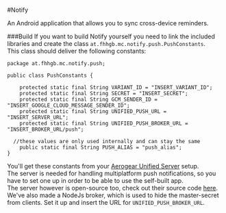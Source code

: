 #Notify

An Android application that allows you to sync cross-device reminders.


###Build
If you want to build Notify yourself you need to link the included libraries and create the class `at.fhhgb.mc.notify.push.PushConstants`.  
This class should deliver the following constants:  

```
package at.fhhgb.mc.notify.push;

public class PushConstants {
	
	protected static final String VARIANT_ID = "INSERT_VARIANT_ID";
    protected static final String SECRET = "INSERT_SECRET";
    protected static final String GCM_SENDER_ID = "INSERT_GOOGLE_CLOUD_MESSAGE_SENDER_ID";
    protected static final String UNIFIED_PUSH_URL = "INSERT_SERVER_URL";
    protected static final String UNIFIED_PUSH_BROKER_URL = "INSERT_BROKER_URL/push";
    
  //these values are only used internally and can stay the same
    public static final String PUSH_ALIAS = "push_alias";
}
```  

You'll get these constants from your [Aerogear Unified Server](http://aerogear.org/) setup.  
The server is needed for handling multiplatform push notifications, so you have to set one up in order to be able to use the self-built app.  
The server however is open-source too, check out their source code [here](https://github.com/aerogear/aerogear-unifiedpush-server).
We've also made a NodeJs broker, which is used to hide the master-secret from clients. Set it up and insert the URL for `UNIFIED_PUSH_BROKER_URL`.